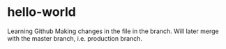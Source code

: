 # hello-world
Learning Github
Making changes in the file in the branch. Will later merge with the master branch, i.e. production branch. 
